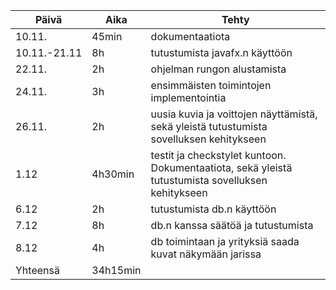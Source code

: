 Päivä | Aika | Tehty
------|------|------
10.11.|45min|dokumentaatiota
10.11.-21.11|8h|tutustumista javafx.n käyttöön
22.11.|2h|ohjelman rungon alustamista
24.11.|3h|ensimmäisten toimintojen implementointia
26.11.|2h|uusia kuvia ja voittojen näyttämistä, sekä yleistä tutustumista sovelluksen kehitykseen
1.12|4h30min|testit ja checkstylet kuntoon. Dokumentaatiota, sekä yleistä tutustumista sovelluksen kehitykseen
6.12|2h|tutustumista db.n käyttöön
7.12|8h|db.n kanssa säätöä ja tutustumista
8.12|4h|db toimintaan ja yrityksiä saada kuvat näkymään jarissa
Yhteensä|34h15min
